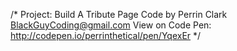 /* Project: Build A Tribute Page
Code by Perrin Clark
BlackGuyCoding@gmail.com
View on Code Pen: http://codepen.io/perrinthetical/pen/YqexEr
*/
